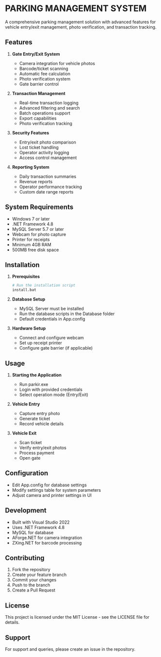# PARKING MANAGEMENT SYSTEM

A comprehensive parking management solution with advanced features for vehicle entry/exit management, photo verification, and transaction tracking.

## Features

1. **Gate Entry/Exit System**
   - Camera integration for vehicle photos
   - Barcode/ticket scanning
   - Automatic fee calculation
   - Photo verification system
   - Gate barrier control

2. **Transaction Management**
   - Real-time transaction logging
   - Advanced filtering and search
   - Batch operations support
   - Export capabilities
   - Photo verification tracking

3. **Security Features**
   - Entry/exit photo comparison
   - Lost ticket handling
   - Operator activity logging
   - Access control management

4. **Reporting System**
   - Daily transaction summaries
   - Revenue reports
   - Operator performance tracking
   - Custom date range reports

## System Requirements

- Windows 7 or later
- .NET Framework 4.8
- MySQL Server 5.7 or later
- Webcam for photo capture
- Printer for receipts
- Minimum 4GB RAM
- 500MB free disk space

## Installation

1. **Prerequisites**
   ```bash
   # Run the installation script
   install.bat
   ```

2. **Database Setup**
   - MySQL Server must be installed
   - Run the database scripts in the Database folder
   - Default credentials in App.config

3. **Hardware Setup**
   - Connect and configure webcam
   - Set up receipt printer
   - Configure gate barrier (if applicable)

## Usage

1. **Starting the Application**
   - Run parkir.exe
   - Login with provided credentials
   - Select operation mode (Entry/Exit)

2. **Vehicle Entry**
   - Capture entry photo
   - Generate ticket
   - Record vehicle details

3. **Vehicle Exit**
   - Scan ticket
   - Verify entry/exit photos
   - Process payment
   - Open gate

## Configuration

- Edit App.config for database settings
- Modify settings table for system parameters
- Adjust camera and printer settings in UI

## Development

- Built with Visual Studio 2022
- Uses .NET Framework 4.8
- MySQL for database
- AForge.NET for camera integration
- ZXing.NET for barcode processing

## Contributing

1. Fork the repository
2. Create your feature branch
3. Commit your changes
4. Push to the branch
5. Create a Pull Request

## License

This project is licensed under the MIT License - see the LICENSE file for details.

## Support

For support and queries, please create an issue in the repository. 
